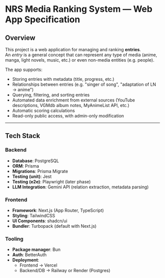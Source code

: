 # NRS Media Ranking System — Web App Specification

## Overview

This project is a web application for managing and ranking **entries**.  
An *entry* is a general concept that can represent any type of media (anime, manga,
light novels, music, etc.) or even non-media entities (e.g. people).  

The app supports:

- Storing entries with metadata (title, progress, etc.)
- Relationships between entries (e.g. "singer of song", "adaptation of LN → anime")
- Querying, filtering, and sorting entries
- Automated data enrichment from external sources (YouTube descriptions, VGMdb
album notes, MyAnimeList API, etc.)
- Automatic scoring calculations
- Read-only public access, with admin-only modification

---

## Tech Stack

### Backend

- **Database**: PostgreSQL
- **ORM**: Prisma
- **Migrations**: Prisma Migrate
- **Testing (unit)**: Jest
- **Testing (e2e)**: Playwright (later phase)
- **LLM Integration**: Gemini API (relation extraction, metadata parsing)

### Frontend

- **Framework**: Next.js (App Router, TypeScript)
- **Styling**: TailwindCSS
- **UI Components**: shadcn/ui
- **Bundler**: Turbopack (default with Next.js)

### Tooling

- **Package manager**: Bun
- **Auth**: BetterAuth
- **Deployment**:
  - Frontend → Vercel
  - Backend/DB → Railway or Render (Postgres)
